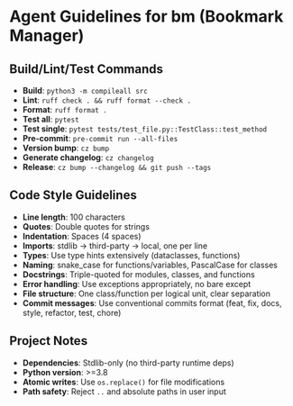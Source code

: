 # Agent Guidelines for bm (Bookmark Manager)

## Build/Lint/Test Commands

- **Build**: `python3 -m compileall src`
- **Lint**: `ruff check . && ruff format --check .`
- **Format**: `ruff format .`
- **Test all**: `pytest`
- **Test single**: `pytest tests/test_file.py::TestClass::test_method`
- **Pre-commit**: `pre-commit run --all-files`
- **Version bump**: `cz bump`
- **Generate changelog**: `cz changelog`
- **Release**: `cz bump --changelog && git push --tags`

## Code Style Guidelines

- **Line length**: 100 characters
- **Quotes**: Double quotes for strings
- **Indentation**: Spaces (4 spaces)
- **Imports**: stdlib → third-party → local, one per line
- **Types**: Use type hints extensively (dataclasses, functions)
- **Naming**: snake_case for functions/variables, PascalCase for classes
- **Docstrings**: Triple-quoted for modules, classes, and functions
- **Error handling**: Use exceptions appropriately, no bare except
- **File structure**: One class/function per logical unit, clear separation
- **Commit messages**: Use conventional commits format (feat, fix, docs, style, refactor, test, chore)

## Project Notes

- **Dependencies**: Stdlib-only (no third-party runtime deps)
- **Python version**: >=3.8
- **Atomic writes**: Use `os.replace()` for file modifications
- **Path safety**: Reject `..` and absolute paths in user input
